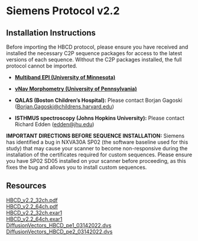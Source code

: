 # Siemens Protocol v2.2 

## Installation Instructions
Before importing the HBCD protocol, please ensure you have received and installed the necessary C2P sequence packages for access to the latest versions of each sequence. Without the C2P packages installed, the full protocol cannot be imported.

- **[Multiband EPI (University of Minnesota)](https://www.cmrr.umn.edu/multiband/)**


- **[vNav Morphometry (University of Pennsylvania)](https://mri-motion-correction-vnav-morphometry.readthedocs-hosted.com/en/nxva30a_162141/requesting.html)**


- **QALAS (Boston Children’s Hospital):** Please contact Borjan Gagoski (Borjan.Gagoski@childrens.harvard.edu)


- **ISTHMUS spectroscopy (Johns Hopkins University):** Please contact Richard Edden (edden@jhu.edu)

**IMPORTANT DIRECTIONS BEFORE SEQUENCE INSTALLATION:** Siemens has identified a bug in NXVA30A SP02 (the software baseline used for this study) that may cause your scanner to become non-responsive during the installation of the certificates required for custom sequences. Please ensure you have SP02 SD05 installed on your scanner before proceeding, as this fixes the bug and allows you to install custom sequences.


## Resources
[HBCD_v2.2_32ch.pdf](v2.2_sequences/siemens/HBCD_v2.2_32ch.pdf)<br>
[HBCD_v2.2_64ch.pdf](v2.2_sequences/siemens/HBCD_v2.2_64ch.pdf)<br>
[HBCD_v2.2_32ch.exar1](v2.2_sequences/siemens/HBCD_v2.2_32ch.exar1)<br>
[HBCD_v2.2_64ch.exar1](v2.2_sequences/siemens/HBCD_v2.2_64ch.exar1)<br>
[DiffusionVectors_HBCD_pe1_03142022.dvs](v2.2_sequences/siemens/DiffusionVectors_HBCD_pe1_03142022.dvs)<br>
[DiffusionVectors_HBCD_pe2_03142022.dvs](v2.2_sequences/siemens/DiffusionVectors_HBCD_pe2_03142022.dvs)
